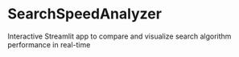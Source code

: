 # SearchSpeedAnalyzer
Interactive Streamlit app to compare and visualize search algorithm performance in real-time

